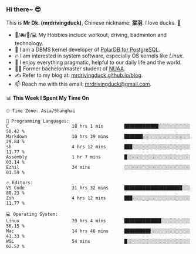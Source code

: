 ### Hi there~ 😎

This is **Mr Dk. (mrdrivingduck)**, Chinese nickname: **棠羽**. I love ducks. 🦆

- 💪/🚘/🏸/💻 My Hobbies include workout, driving, badminton and technology.
- 🍊 I am a DBMS kernel developer of [PolarDB for PostgreSQL](https://github.com/ApsaraDB/PolarDB-for-PostgreSQL).
- 🔥 I am interested in system software, especially OS kernels like *Linux*.
- 🔧 I enjoy everything pragmatic, helpful to our daily life and the world.
- 👨‍🎓 Former bachelor/master student of [NUAA](https://en.wikipedia.org/wiki/Nanjing_University_of_Aeronautics_and_Astronautics).
- ✍ Refer to my blog at: [mrdrivingduck.github.io/blog](https://mrdrivingduck.github.io/blog/).
- 📫 Reach me with this email: [mrdrivingduck@gmail.com](mailto:mrdrivingduck@gmail.com).

<!--START_SECTION:waka-->
📊 **This Week I Spent My Time On** 

```text
🕑︎ Time Zone: Asia/Shanghai

💬 Programming Languages: 
C                        18 hrs 1 min        █████████████░░░░░░░░░░░░   50.42 % 
Markdown                 10 hrs 39 mins      ███████░░░░░░░░░░░░░░░░░░   29.84 % 
sh                       4 hrs 12 mins       ███░░░░░░░░░░░░░░░░░░░░░░   11.77 % 
Assembly                 1 hr 7 mins         █░░░░░░░░░░░░░░░░░░░░░░░░   03.14 % 
Ezhil                    34 mins             ░░░░░░░░░░░░░░░░░░░░░░░░░   01.59 % 

🔥 Editors: 
VS Code                  31 hrs 32 mins      ██████████████████████░░░   88.23 % 
Zsh                      4 hrs 12 mins       ███░░░░░░░░░░░░░░░░░░░░░░   11.77 % 

💻 Operating System: 
Linux                    20 hrs 4 mins       ██████████████░░░░░░░░░░░   56.15 % 
Mac                      14 hrs 46 mins      ██████████░░░░░░░░░░░░░░░   41.33 % 
WSL                      54 mins             █░░░░░░░░░░░░░░░░░░░░░░░░   02.52 % 
```


<!--END_SECTION:waka-->

<!-- ![Mr Dk.'s GitHub Stats](https://github-readme-stats.vercel.app/api?username=mrdrivingduck&count_private&show_icons=true&theme=buefy) -->

<!-- ![Most Used Languages](https://github-readme-stats.vercel.app/api/top-langs/?username=mrdrivingduck&exclude_repo=mips32-CPU,snort-tcp-socket&theme=buefy&layout=compact&langs_count=10) -->


<!--
**mrdrivingduck/mrdrivingduck** is a ✨ _special_ ✨ repository because its `README.md` (this file) appears on your GitHub profile.

Here are some ideas to get you started:

- 🔭 I’m currently working on ...
- 🌱 I’m currently learning ...
- 👯 I’m looking to collaborate on ...
- 🤔 I’m looking for help with ...
- 💬 Ask me about ...
- 📫 How to reach me: ...
- 😄 Pronouns: ...
- ⚡ Fun fact: ...
-->
